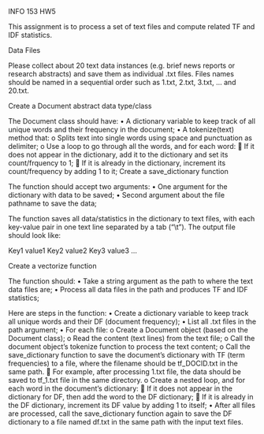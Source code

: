 INFO 153 HW5

This assignment is to process a set of text files and compute related TF and IDF statistics. 

Data Files

Please collect about 20 text data instances (e.g. brief news reports or research abstracts) and save them as individual .txt files. Files names should be named in a sequential order such as 1.txt, 2.txt, 3.txt, … and 20.txt. 

Create a Document abstract data type/class

The Document class should have: 
•	A dictionary variable to keep track of all unique words and their frequency in the document; 
•	A tokenize(text) method that: 
o	Splits text into single words using space and punctuation as delimiter; 
o	Use a loop to go through all the words, and for each word: 
	If it does not appear in the dictionary, add it to the dictionary and set its count/frquency to 1; 
	If it is already in the dictionary, increment its count/frequency by adding 1 to it;
Create a save_dictionary function

The function should accept two arguments: 
•	One argument for the dictionary with data to be saved; 
•	Second argument about the file pathname to save the data; 

The function saves all data/statistics in the dictionary to text files, with each key-value pair in one text line separated by a tab (“\t”). The output file should look like: 

Key1	value1
Key2	value2
Key3	value3
…

Create a vectorize function

The function should: 
•	Take a string argument as the path to where the text data files are; 
•	Process all data files in the path and produces TF and IDF statistics; 

Here are steps in the function: 
•	Create a dictionary variable to keep track all unique words and their DF (document frequency); 
•	List all .txt files in the path argument; 
•	For each file: 
o	Create a Document object (based on the Document class); 
o	Read the content (text lines) from the text file; 
o	Call the document object’s tokenize function to process the text content;
o	Call the save_dictionary function to save the document’s dictionary with TF (term frequencies) to a file, where the filename should be tf_DOCID.txt in the same path. 
	For example, after processing 1.txt file, the data should be saved to tf_1.txt file in the same directory. 
o	Create a nested loop, and for each word in the document’s dictionary: 
	If it does not appear in the dictionary for DF, then add the word to the DF dictionary; 
	If it is already in the DF dictionary, increment its DF value by adding 1 to itself; 
•	After all files are processed, call the save_dictionary function again to save the DF dictionary to a file named df.txt in the same path with the input text files.  
